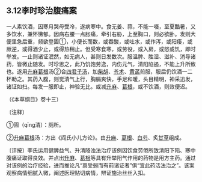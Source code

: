 ## 3.12李时珍治腹痛案

一人素饮酒，因寒月哭母受冷，遂病寒中。食无姜、蒜，不能一啜，至夏酷暑，又多饮水，兼怀怫郁。因病右腰一点胀痛，牵引右胁，上至胸口，则必欲卧。发则大便里急后重，频欲登圊①，小便长而数，或吞酸，或吐水，或作泻，或阳痿，或厥逆，或得酒少止，或得热稍止。但受寒食寒，或劳役，或入房，或怒或饥，即时举发。一止则诸证泯然，如无病人，甚则日发数次。服温脾、胜湿、滋补、消导诸药，皆微止随发。时珍思之，此乃饥饱劳逸，内伤元气，清阳陷遏，不能上升所致也。遂用[升麻](https://www.gmzyjc.com/read/bc/bc01-1.2.10.0.0.md)[葛根](https://www.gmzyjc.com/read/bc/bc01-1.2.8.0.0.md)汤②合[四君子汤](https://www.gmzyjc.com/read/fjx/fjx07-0.1.0.0.0.md)，加[柴胡](https://www.gmzyjc.com/read/bc/bc01-1.2.9.0.0.md)、[苍术](https://www.gmzyjc.com/read/bc/bc04-0.0.2.0.0.md)、[黄芪](https://www.gmzyjc.com/read/bc/bc17-0.1.4.0.0.md)煎服，服后仍饮酒一二杯助之。其药入腹，则觉清气上行，胸膈爽快，手足和暖，头目精明，神采迅发，诸证如扫。每发一服即止，神验无比。或减[升麻](https://www.gmzyjc.com/read/bc/bc01-1.2.10.0.0.md)、[葛根](https://www.gmzyjc.com/read/bc/bc01-1.2.8.0.0.md)，或不饮酒，则效便迟。

（《本草纲目》卷十三）

〔注释〕

①圊（qīng清）：厕所。

②[升麻](https://www.gmzyjc.com/read/bc/bc01-1.2.10.0.0.md)[葛根](https://www.gmzyjc.com/read/bc/bc01-1.2.8.0.0.md)汤：方出《阎氏小儿方论》。由[升麻](https://www.gmzyjc.com/read/bc/bc01-1.2.10.0.0.md)、[葛根](https://www.gmzyjc.com/read/bc/bc01-1.2.8.0.0.md)、[白芍](https://www.gmzyjc.com/read/bc/bc17-0.3.4.0.0.md)、炙[甘草](https://www.gmzyjc.com/read/bc/bc17-0.1.8.0.0.md)组成。

〔评按〕李氏运用健脾益气、升清降浊法治疗该例因饮食劳倦所致清阳下陷、寒中腹痛证取得良效。并点出[升麻](https://www.gmzyjc.com/read/bc/bc01-1.2.10.0.0.md)、[葛根](https://www.gmzyjc.com/read/bc/bc01-1.2.8.0.0.md)等具有升举阳气作用的药物是用方主药。通过对该例的治疗经验，进而推论凡“禀受弱而有前诸证者”俱“宜此药活法治之”。该案观察病情细腻入微，阐述医理贴切病情，辨证施治丝丝入扣。
